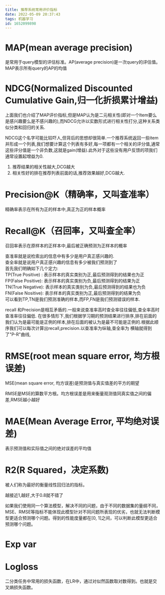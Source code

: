 ```yaml
---
title: 推荐系统常用评价指标
date: 2022-05-09 20:37:43
tags: 机器学习
id: 1652099898
---
```

# MAP(mean average precision)
是常用于query模型的评估标准。AP(average precision)是一次query的评估值。MAP表示所有query的AP的均值

# NDCG(Normalized Discounted Cumulative Gain,归一化折损累计增益)
上面我们也介绍了MAP评价指标,但是MAP认为是二元相关性(即对一个Item要么是感兴趣要么是不感兴趣的),而NDCG允许以实数形式进行相关性打分,这种关系类似分类和回归的关系.

NDCG这个名字可能比较吓人,但背后的思想却很简单.一个推荐系统返回一些item并形成一个列表,我们想要计算这个列表有多好,每一项都有一个相关的评分值,通常这些评分值是一个非负数,这就是gain(增益).此外对于这些没有用户反馈的项我们通常设置起增益为0.

1. 推荐结果的相关性越大,DCG越大
2. 相关性好的排在推荐列表前面的话,推荐效果越好,DCG越大.


# Precision@K（精确率，又叫查准率）
精确率表示在所有为正的样本中,真正为正的样本概率

# Recall@K（召回率，又叫查全率）
召回率表示在原样本的正样本中,最后被正确预测为正样本的概率

查准率就是说检索出的信息中有多少是用户真正感兴趣的.  
查全率就是说用户真正感兴趣的信息有多少被我们预测到了  
首先我们明确如下几个定力:  
TP(True Positive) : 表示样本的真实类别为正,最后预测得到的结果也为正  
FP(False Positive): 表示样本的真实类别为负,最后预测得到的结果为正  
TN(True Negative): 表示样本的真实类别为负,最后预测得到的结果也为负  
FN(False Nositive): 表示样本的真实类别为正,最后预测得到的结果为负  
可以看到TP,TN是我们预测准确的样本,而FP,FN是我们预测错误的样本.

recall 和Precision是相互矛盾的.一般来说查准率高时查全率往往偏低,查全率高时查准率往往偏低.
在很多情形下,我们根据学习期的预测结果进行排序,排在前面的我们认为是最可能是正例的样本,排在后面的被认为是最不可能是正例的.根据此顺序我们可以每次计算出recall,precision.以查准率为纵轴,查全率为 横轴就得到了"P-R"曲线,

# RMSE(root mean square error, 均方根误差)
MSE(mean square error, 均方误差)是预测值与真实值差的平方的期望

RMSE是MSE的算数平方根。均方根误差是用来衡量观测值同真实值之间的偏差,RMSE越小越好

# MAE(Mean Average Error, 平均绝对误差)
表示预测值和实际值之间的绝对误差的平均值

# R2(R Squared，决定系数)
被人们称为最好的衡量线性回归法的指标。

越接近1,越好,大于0.8就不错了

如果我们使用同一个算法模型，解决不同的问题，由于不同的数据集的量纲不同，MSE、RMSE等指标不能体现此模型针对不同问题所表现的优劣，也就无法判断模型更适合预测哪个问题。得到的性能度量都在[0, 1]之间，可以判断此模型更适合预测哪个问题。

# Exp var

# Logloss
二分类任务中常用的损失函数，在LR中，通过对似然函数取对数得到。也就是交叉熵损失函数。